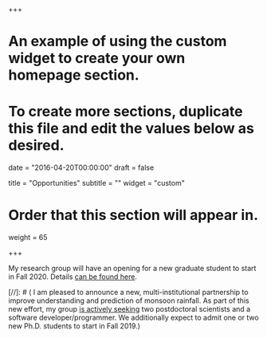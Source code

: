 +++
# An example of using the custom widget to create your own homepage section.
# To create more sections, duplicate this file and edit the values below as desired.

date = "2016-04-20T00:00:00"
draft = false

title = "Opportunities"
subtitle = ""
widget = "custom"

# Order that this section will appear in.
weight = 65

+++

My research group will have an opening for a new graduate student to start in Fall 2020.  Details [can be found here](/opportunities/). 

[//]: # ( I am pleased to announce a new, multi-institutional partnership to improve understanding and prediction of monsoon rainfall.  As part of this new effort, my group [is actively seeking](/opportunities/) two postdoctoral scientists and a software developer/programmer.  We additionally expect to admit one or two new Ph.D. students to start in Fall 2019.)
 
